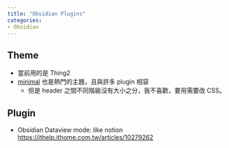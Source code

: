 ```yaml
---
title: "Obsidian Plugins"
categories:
- Obsidian
---
```

## Theme
- 當前用的是 Thing2
- [minimal](https://minimal.guide/Home) 也是熱門的主題，且與許多 plugin 相容
	- 但是 header 之間不同階級沒有大小之分，我不喜歡，要用需要改 CSS。



## Plugin
- Obsidian Dataview mode: like notion https://ithelp.ithome.com.tw/articles/10279262



